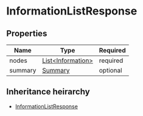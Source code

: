 

# InformationListResponse

## Properties

Name | Type | Required
-------- | -------- | --------
nodes | [List&lt;Information&gt;](Information.md) | required
summary | [Summary](Summary.md) | optional




## Inheritance heirarchy


* [InformationListResponse](InformationListResponse.md)
